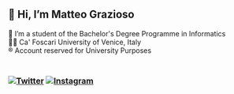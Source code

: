 ## 👋 Hi, I’m Matteo Grazioso
👀 I’m a student of the Bachelor's Degree Programme in Informatics <br>
👨‍🎓 Ca' Foscari University of Venice, Italy <br>
®️ Account reserved for University Purposes

<html>
<h3>
<!---Skills<br>
<img src="https://img.shields.io/badge/C-00599C?style=for-the-badge&logo=C&logoColor=white" alt="C">
<img src="https://img.shields.io/badge/C++-00599C?style=for-the-badge&logo=C++&logoColor=white" alt="C++">
<img src="https://img.shields.io/badge/Java-ED8B00?style=for-the-badge&logo=java&logoColor=white" alt="Java">
<!---<img src="https://img.shields.io/badge/Python-14354C?style=for-the-badge&logo=python&logoColor=white" alt="Python">
  <br><br>--->
  
  <!---<img src="https://aleen42.github.io/badges/src/photoshop.svg" alt="Photoshop">
  <!---<img src="https://aleen42.github.io/badges/src/illustrator.svg" alt="Illustrator">
  <br>
<br>--->

<!---![Profile View Counter](https://komarev.com/ghpvc/?username=884055)--->
  
<!---[![Anurag's GitHub stats](https://github-readme-stats.vercel.app/api?username=884055&show_icons=true&theme=tokyonight&locale=it&count_private=true&hide_border=true)](https://github.com/anuraghazra/github-readme-stats)
  <br>--->
  
<!---[![Top Langs](https://github-readme-stats.vercel.app/api/top-langs/?username=pietroferrara&layout=compact&theme=tokyonight&hide_border=true&locale=it)](https://github.com/anuraghazra/github-readme-stats)
  <br>--->
  <br>
  <a href="https://twitter.com/grazioso_matteo"><img src="https://img.shields.io/badge/Twitter-1DA1F2?style=for-the-badge&logo=twitter&logoColor=white" alt="Twitter"></a>
  <a href="https://www.instagram.com/matteograzioso_/"><img src="https://img.shields.io/badge/Instagram-E4405F?style=for-the-badge&logo=instagram&logoColor=white" alt="Instagram"></a>
</h3>
</html>

<!---
884055/884055 is a ✨ special ✨ repository because its `README.md` (this file) appears on your GitHub profile.
You can click the Preview link to take a look at your changes.
--->
